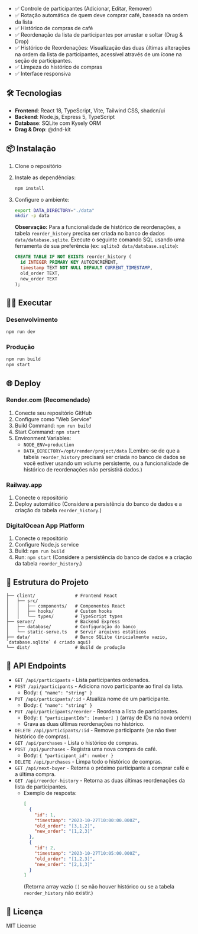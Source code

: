 
- ✅ Controle de participantes (Adicionar, Editar, Remover)
- ✅ Rotação automática de quem deve comprar café, baseada na ordem da lista
- ✅ Histórico de compras de café
- ✅ Reordenação da lista de participantes por arrastar e soltar (Drag & Drop)
- ✅ Histórico de Reordenações: Visualização das duas últimas alterações na ordem da lista de participantes, acessível através de um ícone na seção de participantes.
- ✅ Limpeza do histórico de compras
- ✅ Interface responsiva

## 🛠️ Tecnologias

- **Frontend**: React 18, TypeScript, Vite, Tailwind CSS, shadcn/ui
- **Backend**: Node.js, Express 5, TypeScript
- **Database**: SQLite com Kysely ORM
- **Drag & Drop**: @dnd-kit

## 📦 Instalação

1. Clone o repositório
2. Instale as dependências:
   ```bash
   npm install
   ```

3. Configure o ambiente:
   ```bash
   export DATA_DIRECTORY="./data"
   mkdir -p data
   ```
   **Observação:** Para a funcionalidade de histórico de reordenações, a tabela `reorder_history` precisa ser criada no banco de dados `data/database.sqlite`. Execute o seguinte comando SQL usando uma ferramenta de sua preferência (ex: `sqlite3 data/database.sqlite`):
   ```sql
   CREATE TABLE IF NOT EXISTS reorder_history (
     id INTEGER PRIMARY KEY AUTOINCREMENT,
     timestamp TEXT NOT NULL DEFAULT CURRENT_TIMESTAMP,
     old_order TEXT,
     new_order TEXT
   );
   ```

## 🏃‍♂️ Executar

### Desenvolvimento
```bash
npm run dev
```

### Produção
```bash
npm run build
npm start
```

## 🌐 Deploy

### Render.com (Recomendado)
1. Conecte seu repositório GitHub
2. Configure como "Web Service"
3. Build Command: `npm run build`
4. Start Command: `npm start`
5. Environment Variables:
   - `NODE_ENV=production`
   - `DATA_DIRECTORY=/opt/render/project/data`
   (Lembre-se de que a tabela `reorder_history` precisará ser criada no banco de dados se você estiver usando um volume persistente, ou a funcionalidade de histórico de reordenações não persistirá dados.)

### Railway.app
1. Conecte o repositório
2. Deploy automático
   (Considere a persistência do banco de dados e a criação da tabela `reorder_history`.)

### DigitalOcean App Platform
1. Conecte o repositório
2. Configure Node.js service
3. Build: `npm run build`
4. Run: `npm start`
   (Considere a persistência do banco de dados e a criação da tabela `reorder_history`.)

## 📝 Estrutura do Projeto

```
├── client/               # Frontend React
│   ├── src/
│   │   ├── components/   # Componentes React
│   │   ├── hooks/        # Custom hooks
│   │   └── types/        # TypeScript types
├── server/               # Backend Express
│   ├── database/         # Configuração do banco
│   └── static-serve.ts   # Servir arquivos estáticos
├── data/                 # Banco SQLite (inicialmente vazio, `database.sqlite` é criado aqui)
└── dist/                 # Build de produção
```

## 🎯 API Endpoints

- `GET /api/participants` - Lista participantes ordenados.
- `POST /api/participants` - Adiciona novo participante ao final da lista.
  - Body: `{ "name": "string" }`
- `PUT /api/participants/:id` - Atualiza nome de um participante.
  - Body: `{ "name": "string" }`
- `PUT /api/participants/reorder` - Reordena a lista de participantes.
  - Body: `{ "participantIds": [number] }` (array de IDs na nova ordem)
  - Grava as duas últimas reordenações no histórico.
- `DELETE /api/participants/:id` - Remove participante (se não tiver histórico de compras).
- `GET /api/purchases` - Lista o histórico de compras.
- `POST /api/purchases` - Registra uma nova compra de café.
  - Body: `{ "participant_id": number }`
- `DELETE /api/purchases` - Limpa todo o histórico de compras.
- `GET /api/next-buyer` - Retorna o próximo participante a comprar café e a última compra.
- `GET /api/reorder-history` - Retorna as duas últimas reordenações da lista de participantes.
  - Exemplo de resposta:
    ```json
    [
      {
        "id": 1,
        "timestamp": "2023-10-27T10:00:00.000Z",
        "old_order": "[3,1,2]",
        "new_order": "[1,2,3]"
      },
      {
        "id": 2,
        "timestamp": "2023-10-27T10:05:00.000Z",
        "old_order": "[1,2,3]",
        "new_order": "[2,1,3]"
      }
    ]
    ```
    (Retorna array vazio `[]` se não houver histórico ou se a tabela `reorder_history` não existir.)


## 📄 Licença

MIT License
